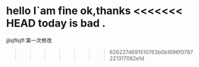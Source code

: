 hello
I`am fine ok,thanks
<<<<<<< HEAD
today is bad .
=======
jjlsjflsjfl
第一次修改
>>>>>>> 626227d691510763b0b1696f0787221317082e1d
